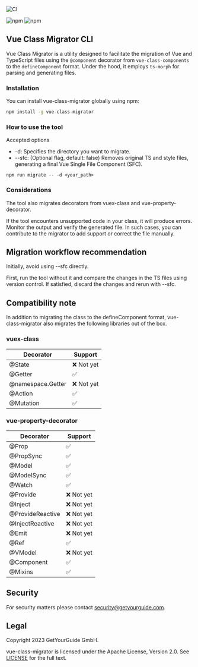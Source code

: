 
![CI](https://github.com/getyourguide/vue-class-migrator/workflows/CI/badge.svg)

![npm](https://img.shields.io/npm/v/vue-class-migrator)
![npm](https://img.shields.io/npm/dm/vue-class-migrator)


## Vue Class Migrator CLI

Vue Class Migrator is a utility designed to facilitate the migration of Vue and TypeScript files using the `@component` decorator from `vue-class-components` to the `defineComponent` format. Under the hood, it employs `ts-morph` for parsing and generating files.

### Installation

You can install vue-class-migrator globally using npm:

```sh
npm install -g vue-class-migrator
```

### How to use the tool

Accepted options
- -d: Specifies the directory you want to migrate.
- --sfc: (Optional flag, default: false) Removes original TS and style files, generating a final Vue Single File Component (SFC).

```
npm run migrate -- -d <your_path>
```

### Considerations

The tool also migrates decorators from vuex-class and vue-property-decorator.

If the tool encounters unsupported code in your class, it will produce errors. Monitor the output and verify the generated file. In such cases, you can contribute to the migrator to add support or correct the file manually.


## Migration workflow recommendation

Initially, avoid using --sfc directly. 

First, run the tool without it and compare the changes in the TS files using version control. If satisfied, discard the changes and rerun with --sfc.


## Compatibility note

In addition to migrating the class to the defineComponent format, vue-class-migrator also migrates the following libraries out of the box.

### vuex-class

|Decorator|Support|
|---|---|
|@State|❌ Not yet|
|@Getter|✅|
|@namespace.Getter|❌ Not yet|
|@Action|✅|
|@Mutation|✅|


### vue-property-decorator

|Decorator|Support|
|---|---|
|@Prop|✅|
|@PropSync|✅|
|@Model|✅|
|@ModelSync|✅|
|@Watch|✅|
|@Provide|❌ Not yet|
|@Inject|❌ Not yet|
|@ProvideReactive|❌ Not yet|
|@InjectReactive|❌ Not yet|
|@Emit|❌ Not yet|
|@Ref|✅|
|@VModel|❌ Not yet|
|@Component|✅|
|@Mixins|✅|

## Security

For security matters please contact [security@getyourguide.com](mailto:security@getyourguide.com).

## Legal

Copyright 2023 GetYourGuide GmbH.

vue-class-migrator is licensed under the Apache License, Version 2.0. See [LICENSE](LICENSE) for the full text.